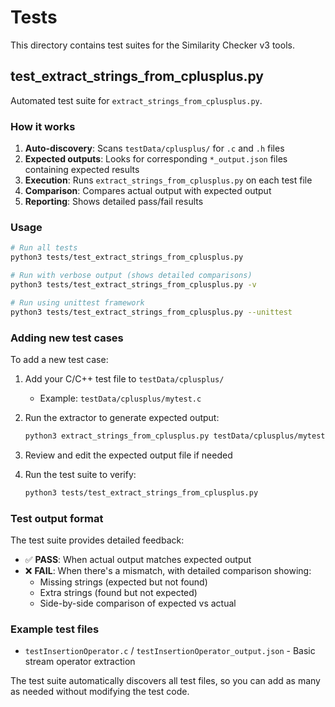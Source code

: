 # Tests

This directory contains test suites for the Similarity Checker v3 tools.

## test_extract_strings_from_cplusplus.py

Automated test suite for `extract_strings_from_cplusplus.py`.

### How it works

1. **Auto-discovery**: Scans `testData/cplusplus/` for `.c` and `.h` files
2. **Expected outputs**: Looks for corresponding `*_output.json` files containing expected results
3. **Execution**: Runs `extract_strings_from_cplusplus.py` on each test file
4. **Comparison**: Compares actual output with expected output
5. **Reporting**: Shows detailed pass/fail results

### Usage

```bash
# Run all tests
python3 tests/test_extract_strings_from_cplusplus.py

# Run with verbose output (shows detailed comparisons)
python3 tests/test_extract_strings_from_cplusplus.py -v

# Run using unittest framework
python3 tests/test_extract_strings_from_cplusplus.py --unittest
```

### Adding new test cases

To add a new test case:

1. Add your C/C++ test file to `testData/cplusplus/`
   - Example: `testData/cplusplus/mytest.c`

2. Run the extractor to generate expected output:
   ```bash
   python3 extract_strings_from_cplusplus.py testData/cplusplus/mytest.c > testData/cplusplus/mytest_output.json
   ```

3. Review and edit the expected output file if needed

4. Run the test suite to verify:
   ```bash
   python3 tests/test_extract_strings_from_cplusplus.py
   ```

### Test output format

The test suite provides detailed feedback:

- ✅ **PASS**: When actual output matches expected output
- ❌ **FAIL**: When there's a mismatch, with detailed comparison showing:
  - Missing strings (expected but not found)
  - Extra strings (found but not expected)
  - Side-by-side comparison of expected vs actual

### Example test files

- `testInsertionOperator.c` / `testInsertionOperator_output.json` - Basic stream operator extraction

The test suite automatically discovers all test files, so you can add as many as needed without modifying the test code.
